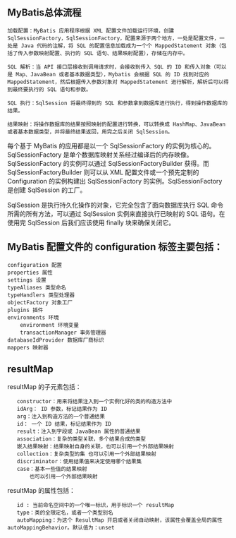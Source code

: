 ## MyBatis总体流程

    加载配置：MyBatis 应用程序根据 XML 配置文件加载运行环境，创建 SqlSessionFactory，SqlSessionFactory，配置来源于两个地方，一处是配置文件，一处是 Java 代码的注解，将 SQL 的配置信息加载成为一个个 MappedStatement 对象（包括了传入参数映射配置、执行的 SQL 语句、结果映射配置），存储在内存中。

    SQL 解析：当 API 接口层接收到调用请求时，会接收到传入 SQL 的 ID 和传入对象（可以是 Map、JavaBean 或者基本数据类型），Mybatis 会根据 SQL 的 ID 找到对应的 MappedStatement，然后根据传入参数对象对 MappedStatement 进行解析，解析后可以得到最终要执行的 SQL 语句和参数。

    SQL 执行：SqlSession 将最终得到的 SQL 和参数拿到数据库进行执行，得到操作数据库的结果。

    结果映射：将操作数据库的结果按照映射的配置进行转换，可以转换成 HashMap、JavaBean 或者基本数据类型，并将最终结果返回，用完之后关闭 SqlSession。

每个基于 MyBatis 的应用都是以一个 SqlSessionFactory 的实例为核心的。SqlSessionFactory 是单个数据库映射关系经过编译后的内存映像。SqlSessionFactory 的实例可以通过 SqlSessionFactoryBuilder 获得。而 SqlSessionFactoryBuilder 则可以从 XML 配置文件或一个预先定制的 Configuration 的实例构建出 SqlSessionFactory 的实例。SqlSessionFactory 是创建 SqlSession 的工厂。

SqlSession 是执行持久化操作的对象，它完全包含了面向数据库执行 SQL 命令所需的所有方法，可以通过 SqlSession 实例来直接执行已映射的 SQL 语句。在使用完 SqlSession 后我们应该使用 finally 块来确保关闭它。

## MyBatis 配置文件的 configuration 标签主要包括：

    configuration 配置
    properties 属性
    settings 设置
    typeAliases 类型命名
    typeHandlers 类型处理器
    objectFactory 对象工厂
    plugins 插件
    environments 环境
        environment 环境变量
        transactionManager 事务管理器
    databaseIdProvider 数据库厂商标识
    mappers 映射器

## resultMap
resultMap 的子元素包括：
   
       constructor：用来将结果注入到一个实例化好的类的构造方法中
       idArg： ID 参数，标记结果作为 ID
       arg：注入到构造方法的一个普通结果
       id： 一个 ID 结果，标记结果作为 ID
       result：注入到字段或 JavaBean 属性的普通结果
       association：复杂的类型关联，多个结果合成的类型
       嵌入结果映射：结果映射自身的关联，也可以引用一个外部结果映射
       collection：复杂类型的集 也可以引用一个外部结果映射
       discriminator：使用结果值来决定使用哪个结果集
       case：基本一些值的结果映射
           也可以引用一个外部结果映射
   
   resultMap 的属性包括：
   
       id : 当前命名空间中的一个唯一标识，用于标识一个 resultMap
       type：类的全限定名，或者一个类型别名
       autoMapping：为这个 ResultMap 开启或者关闭自动映射，该属性会覆盖全局的属性 autoMappingBehavior。默认值为：unset
